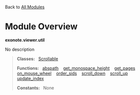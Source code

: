 Back to [All Modules](https://github.com/pyrustic/blob/master/docs/modules/README.md#readme)

# Module Overview

**exonote.viewer.util**
 
No description

> **Classes:** &nbsp; [Scrollable](https://github.com/pyrustic/blob/master/docs/modules/content/exonote.viewer.util/content/classes/Scrollable.md#class-scrollable)
>
> **Functions:** &nbsp; [abspath](https://github.com/pyrustic/blob/master/docs/modules/content/exonote.viewer.util/content/functions.md#abspath) &nbsp;&nbsp; [get\_monospace\_height](https://github.com/pyrustic/blob/master/docs/modules/content/exonote.viewer.util/content/functions.md#get_monospace_height) &nbsp;&nbsp; [get\_pages](https://github.com/pyrustic/blob/master/docs/modules/content/exonote.viewer.util/content/functions.md#get_pages) &nbsp;&nbsp; [on\_mouse\_wheel](https://github.com/pyrustic/blob/master/docs/modules/content/exonote.viewer.util/content/functions.md#on_mouse_wheel) &nbsp;&nbsp; [order\_sids](https://github.com/pyrustic/blob/master/docs/modules/content/exonote.viewer.util/content/functions.md#order_sids) &nbsp;&nbsp; [scroll\_down](https://github.com/pyrustic/blob/master/docs/modules/content/exonote.viewer.util/content/functions.md#scroll_down) &nbsp;&nbsp; [scroll\_up](https://github.com/pyrustic/blob/master/docs/modules/content/exonote.viewer.util/content/functions.md#scroll_up) &nbsp;&nbsp; [update\_index](https://github.com/pyrustic/blob/master/docs/modules/content/exonote.viewer.util/content/functions.md#update_index)
>
> **Constants:** &nbsp; None
